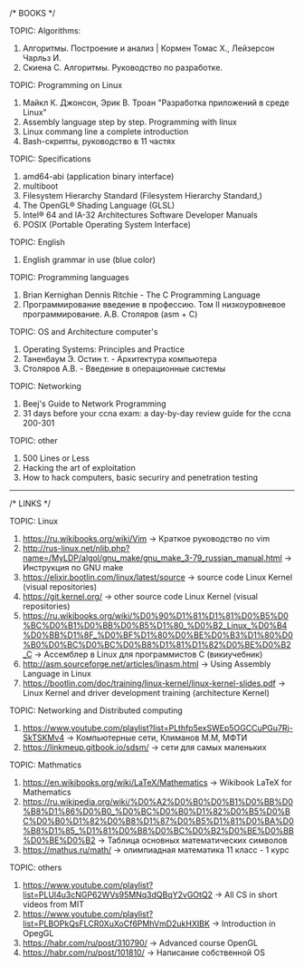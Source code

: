 /* BOOKS */

TOPIC: Algorithms:
1) Алгоритмы. Построение и анализ | Кормен Томас Х., Лейзерсон Чарльз И.
2) Скиена С. Алгоритмы. Руководство по разработке.

TOPIC: Programming on Linux
1) Майкл К. Джонсон, Эрик В. Троан "Разработка приложений в среде Linux"
2) Assembly language step by step. Programming with linux
3) Linux commang line a complete introduction
4) Bash-скрипты, руководство в 11 частях

TOPIC: Specifications
1) amd64-abi (application binary interface)
2) multiboot
3) Filesystem Hierarchy Standard (Filesystem Hierarchy Standard,)
4) The OpenGL® Shading Language (GLSL)
5) Intel® 64 and IA-32 Architectures Software Developer Manuals
6) POSIX (Portable Operating System Interface)

TOPIC: English
1) English grammar in use (blue color)

TOPIC: Programming languages
1) Brian Kernighan Dennis Ritchie - The C Programming Language
2) Программирование введение в профессию. Том II низкоуровневое программирование. А.В. Столяров (asm + C)

TOPIC: OS and Architecture computer's
1) Operating Systems: Principles and Practice
2) Таненбаум Э. Остин т. - Архитектура компьютера
3) Столяров А.В. - Введение в операционные системы

TOPIC: Networking
1) Beej's Guide to Network Programming
2) 31 days before your ccna exam: a day-by-day review guide for the ccna 200-301

TOPIC: other
1) 500 Lines or Less
2) Hacking the art of exploitation
3) How to hack computers, basic securiry and penetration testing
---------------------------------------------------------------------------------------

/* LINKS */

TOPIC: Linux
1) https://ru.wikibooks.org/wiki/Vim -> Краткое руководство по vim
2) http://rus-linux.net/nlib.php?name=/MyLDP/algol/gnu_make/gnu_make_3-79_russian_manual.html -> Инструкция по GNU make
3) https://elixir.bootlin.com/linux/latest/source -> source code Linux Kernel (visual repositories)
4) https://git.kernel.org/ -> other source code Linux Kernel (visual repositories)
5) https://ru.wikibooks.org/wiki/%D0%90%D1%81%D1%81%D0%B5%D0%BC%D0%B1%D0%BB%D0%B5%D1%80_%D0%B2_Linux_%D0%B4%D0%BB%D1%8F_%D0%BF%D1%80%D0%BE%D0%B3%D1%80%D0%B0%D0%BC%D0%BC%D0%B8%D1%81%D1%82%D0%BE%D0%B2_C -> Ассемблер в Linux для программистов C (викиучебник)
6) http://asm.sourceforge.net/articles/linasm.html -> Using Assembly Language in Linux
7) https://bootlin.com/doc/training/linux-kernel/linux-kernel-slides.pdf -> Linux Kernel and driver development training (architecture Kernel)

TOPIC: Networking and Distributed computing
1) https://www.youtube.com/playlist?list=PLthfp5exSWEp5OGCCuPGu7Rj-SkTSKMv4 -> Компьютерные сети, Климанов М.М, МФТИ
3) https://linkmeup.gitbook.io/sdsm/ -> сети для самых маленьких

TOPIC: Mathmatics
1) https://en.wikibooks.org/wiki/LaTeX/Mathematics -> Wikibook LaTeX for Mathematics
2) https://ru.wikipedia.org/wiki/%D0%A2%D0%B0%D0%B1%D0%BB%D0%B8%D1%86%D0%B0_%D0%BC%D0%B0%D1%82%D0%B5%D0%BC%D0%B0%D1%82%D0%B8%D1%87%D0%B5%D1%81%D0%BA%D0%B8%D1%85_%D1%81%D0%B8%D0%BC%D0%B2%D0%BE%D0%BB%D0%BE%D0%B2 -> Таблица основных математических символов
3) https://mathus.ru/math/ -> олимпиадная математика 11 класс - 1 курс
					
TOPIC: others			
1) https://www.youtube.com/playlist?list=PLUl4u3cNGP62WVs95MNq3dQBqY2vGOtQ2 -> All CS in short videos from MIT			
2) https://www.youtube.com/playlist?list=PLBOPkQsFLCR0XuXoCf6PMhVmD2ukHXIBK -> Introduction in OpegGL
3) https://habr.com/ru/post/310790/ -> Advanced course OpenGL
4) https://habr.com/ru/post/101810/ -> Написание собственной OS
